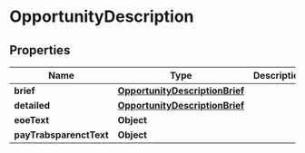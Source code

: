 

# OpportunityDescription


## Properties

| Name | Type | Description | Notes |
|------------ | ------------- | ------------- | -------------|
|**brief** | [**OpportunityDescriptionBrief**](OpportunityDescriptionBrief.md) |  |  [optional] |
|**detailed** | [**OpportunityDescriptionBrief**](OpportunityDescriptionBrief.md) |  |  [optional] |
|**eoeText** | **Object** |  |  [optional] |
|**payTrabsparenctText** | **Object** |  |  [optional] |



